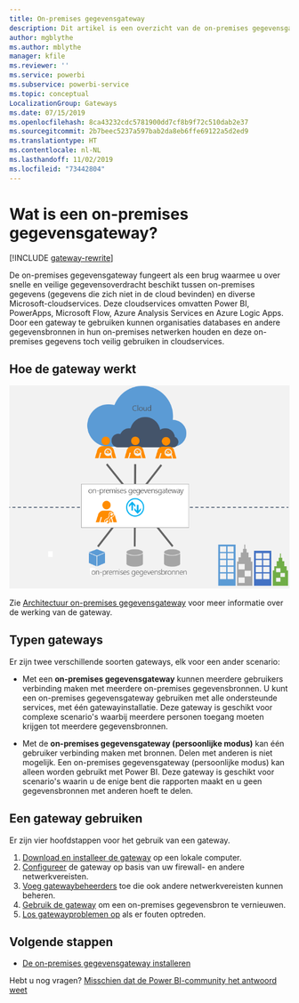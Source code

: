 ```yaml
---
title: On-premises gegevensgateway
description: Dit artikel is een overzicht van de on-premises gegevensgateway voor Power BI. U kunt deze gateway gebruiken om te werken met DirectQuery-gegevensbronnen. U kunt deze gateway ook gebruiken om cloud-gegevenssets te vernieuwen met on-premises gegevens.
author: mgblythe
ms.author: mblythe
manager: kfile
ms.reviewer: ''
ms.service: powerbi
ms.subservice: powerbi-service
ms.topic: conceptual
LocalizationGroup: Gateways
ms.date: 07/15/2019
ms.openlocfilehash: 8ca43232cdc5781900dd7cf8b9f72c510dab2e37
ms.sourcegitcommit: 2b7beec5237a597bab2da8eb6ffe69122a5d2ed9
ms.translationtype: HT
ms.contentlocale: nl-NL
ms.lasthandoff: 11/02/2019
ms.locfileid: "73442804"
---
```

# <a name="what-is-an-on-premises-data-gateway"></a>Wat is een on-premises gegevensgateway?

[!INCLUDE [gateway-rewrite](includes/gateway-rewrite.md)]

De on-premises gegevensgateway fungeert als een brug waarmee u over snelle en veilige gegevensoverdracht beschikt tussen on-premises gegevens (gegevens die zich niet in de cloud bevinden) en diverse Microsoft-cloudservices. Deze cloudservices omvatten Power BI, PowerApps, Microsoft Flow, Azure Analysis Services en Azure Logic Apps. Door een gateway te gebruiken kunnen organisaties databases en andere gegevensbronnen in hun on-premises netwerken houden en deze on-premises gegevens toch veilig gebruiken in cloudservices.

## <a name="how-the-gateway-works"></a>Hoe de gateway werkt

![Overzicht van de gateway](media/service-gateway-onprem/on-premises-data-gateway.png)

Zie [Architectuur on-premises gegevensgateway](/data-integration/gateway/service-gateway-onprem-indepth) voor meer informatie over de werking van de gateway.

## <a name="types-of-gateways"></a>Typen gateways

Er zijn twee verschillende soorten gateways, elk voor een ander scenario:

* Met een **on-premises gegevensgateway** kunnen meerdere gebruikers verbinding maken met meerdere on-premises gegevensbronnen. U kunt een on-premises gegevensgateway gebruiken met alle ondersteunde services, met één gatewayinstallatie. Deze gateway is geschikt voor complexe scenario's waarbij meerdere personen toegang moeten krijgen tot meerdere gegevensbronnen.

* Met de **on-premises gegevensgateway (persoonlijke modus)** kan één gebruiker verbinding maken met bronnen. Delen met anderen is niet mogelijk. Een on-premises gegevensgateway (persoonlijke modus) kan alleen worden gebruikt met Power BI. Deze gateway is geschikt voor scenario's waarin u de enige bent die rapporten maakt en u geen gegevensbronnen met anderen hoeft te delen.

## <a name="use-a-gateway"></a>Een gateway gebruiken

Er zijn vier hoofdstappen voor het gebruik van een gateway.

1. [Download en installeer de gateway](/data-integration/gateway/service-gateway-install) op een lokale computer.
1. [Configureer](/data-integration/gateway/service-gateway-app) de gateway op basis van uw firewall- en andere netwerkvereisten.
1. [Voeg gatewaybeheerders](/data-integration/gateway/service-gateway-manage) toe die ook andere netwerkvereisten kunnen beheren.
1. [Gebruik de gateway](service-gateway-sql-tutorial.md) om een on-premises gegevensbron te vernieuwen.
1. [Los gatewayproblemen op](service-gateway-onprem-tshoot.md) als er fouten optreden.

## <a name="next-steps"></a>Volgende stappen

* [De on-premises gegevensgateway installeren](/data-integration/gateway/service-gateway-install)

Hebt u nog vragen? [Misschien dat de Power BI-community het antwoord weet](http://community.powerbi.com/)
